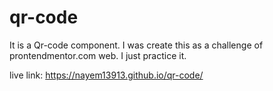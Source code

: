 # qr-code
It is a Qr-code component. I was create this as a challenge of prontendmentor.com web. I just practice it.



live link: https://nayem13913.github.io/qr-code/
